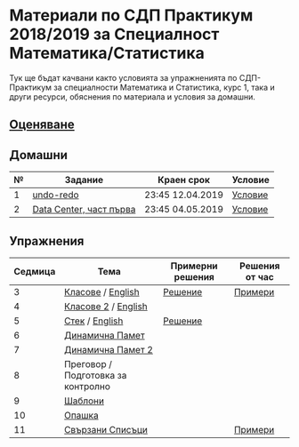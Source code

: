 # Материали по СДП Практикум 2018/2019 за Специалност Математика/Статистика
Тук ще бъдат качвани както условията за упражненията по СДП-Практикум за специалности Математика и Статистика, курс 1, така и други ресурси, обяснения по материала и условия за домашни. 

## [Оценяване](GRADING.md)

## Домашни

| № | Задание | Краен срок | Условие |
| :- | ------- | ---------- | - |
| 1 | [undo-redo](https://learn.fmi.uni-sofia.bg/mod/assign/view.php?id=119423) | 23:45 12.04.2019 | [Условие](homeworks/01-undo-redo) |
| 2 | [Data Center, част първа](https://learn.fmi.uni-sofia.bg/mod/assign/view.php?id=120550) | 23:45 04.05.2019 | [Условие](homeworks/02-data-center-part-one) |

## Упражнения

| Седмица | Тема | Примерни решения | Решения от час |
| :------ | ---- | ---------------- | -------------- |
| 3       | [Класове](03-classes) / [English](03-classes/EN.md) | [Решение](03-classes/sample-solutions) | [Примери](03-classes/examples/counter-example.cpp) |
| 4       | [Класове 2](04-classes-2) / [English](04-classes-2/EN.md) |  |              |
| 5       | [Стек](05-stack) / [English](05-stack/EN.md) | [Решение](05-stack/sample-solutions)  |  |
| 6       | [Динамична Памет](06-dynamic-memory)        |   |   |   |
| 7       | [Динамична Памет 2](07-dynamic-memory-2)        |   |   |   |
| 8       | Преговор / Подготовка за контролно | | | |
| 9       | [Шаблони](09-templates) | | | |
| 10      | [Опашка](10-queues) | | | |
| 11      | [Свързани Списъци](11-lists) | | [Примери](11-lists/sample-solutions/main.cpp) | |
